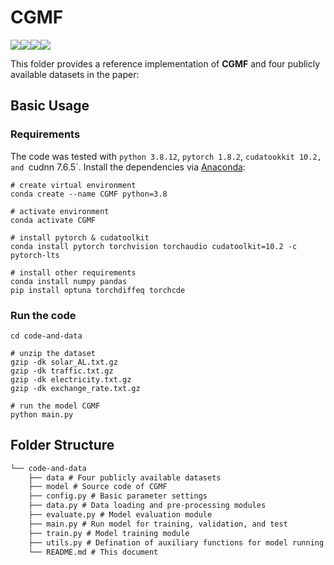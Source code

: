 # CGMF

![](https://img.shields.io/badge/python-3.8.12-green)![](https://img.shields.io/badge/pytorch-1.8.2-green)![](https://img.shields.io/badge/cudatoolkit-10.2-green)![](https://img.shields.io/badge/cudnn-7.6.5-green)

This folder provides a reference implementation of **CGMF** and four publicly available datasets in the paper:

## Basic Usage

### Requirements

The code was tested with `python 3.8.12`, `pytorch 1.8.2`, `cudatookkit 10.2, and `cudnn 7.6.5`. Install the dependencies via [Anaconda](https://www.anaconda.com/):

```shell
# create virtual environment
conda create --name CGMF python=3.8

# activate environment
conda activate CGMF

# install pytorch & cudatoolkit
conda install pytorch torchvision torchaudio cudatoolkit=10.2 -c pytorch-lts

# install other requirements
conda install numpy pandas
pip install optuna torchdiffeq torchcde
```

### Run the code

```shell
cd code-and-data

# unzip the dataset
gzip -dk solar_AL.txt.gz
gzip -dk traffic.txt.gz
gzip -dk electricity.txt.gz
gzip -dk exchange_rate.txt.gz

# run the model CGMF
python main.py
```

## Folder Structure

```latex
└── code-and-data
    ├── data # Four publicly available datasets
    ├── model # Source code of CGMF
    ├── config.py # Basic parameter settings
    ├── data.py # Data loading and pre-processing modules
    ├── evaluate.py # Model evaluation module
    ├── main.py # Run model for training, validation, and test
    ├── train.py # Model training module
    ├── utils.py # Defination of auxiliary functions for model running
    └── README.md # This document
```
